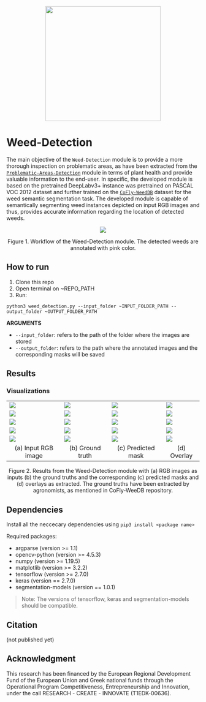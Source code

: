 <p align="center">
<img src="https://user-images.githubusercontent.com/77329407/105342573-3040e900-5be9-11eb-92df-7c09392b1e0c.png" width="300" />

# Weed-Detection
  
The main objective of the ```Weed-Detection``` module is to provide a more thorough inspection on problematic areas, as have been extracted from the [```Problematic-Areas-Detection```](https://github.com/CoFly-Project/Problematic-Areas-Detection) module in terms of plant health and provide valuable information to the end-user. In specific, the developed module is based on the pretrained DeepLabv3+ instance was pretrained on PASCAL VOC 2012 dataset and further trained on the  [```CoFly-WeedDB```](https://github.com/CoFly-Project/CoFly-WeedDB) dataset for the weed semantic segmentation task. The developed module is capable of semantically segmenting weed instances depicted on input RGB images and thus, provides accurate information regarding the location of detected weeds.
  
  
<p align="center">
<img src="https://user-images.githubusercontent.com/80779522/149305858-3b9a42d4-9e88-4351-a160-c6a61ff8fe55.png"/>
<figcaption align = "center"><p align="center">
  Figure 1. Workflow of the Weed-Detection module. The detected weeds are annotated with pink color.
    </figcaption>
  
  
## How to run
  
1. Clone this repo
2. Open terminal on ~REPO_PATH
3. Run:
```
python3 weed_detection.py --input_folder ~INPUT_FOLDER_PATH --output_folder ~OUTPUT_FOLDER_PATH
```
**ARGUMEΝTS**
  * ```--input_folder```:  refers to the path of the folder where the images are stored
  * ```--output_folder```: refers to the path where the annotated images and the corresponding masks will be saved
  
## Results
  
### Visualizations  
  <table class="center">
   <tr class="center">
    <td><img src= "https://user-images.githubusercontent.com/80779522/148941318-6922edc4-a11e-47f7-8feb-71659367fe80.png" align="center" /></td>
    <td><img src= "https://user-images.githubusercontent.com/80779522/149173384-6b77ede1-7ba0-46ba-b2d7-b88faa354ed1.png" align="center" /></td>
    <td><img src= "https://user-images.githubusercontent.com/80779522/149202187-d4f62556-a42a-4bf3-a601-826848c9b23c.png" align="center" /></td>  
    <td><img src= "https://user-images.githubusercontent.com/80779522/149201959-c48a2f4f-c074-4b09-a286-2d6dbf4a9276.png" align="center" /></td> 
   </tr>
    <tr class="center">
    <td><img src= "https://user-images.githubusercontent.com/80779522/149201791-2628f904-27fb-4a46-8bc4-6e88a4ad7e95.png" align="center" /></td>
    <td><img src= "https://user-images.githubusercontent.com/80779522/149201786-08536b5a-9d2b-4e10-ba8a-00aca60fa28f.png" align="center" /></td>
    <td><img src= "https://user-images.githubusercontent.com/80779522/149202191-0fccd089-e610-4271-9154-55444fe58279.png" align="center" /></td>  
    <td><img src= "https://user-images.githubusercontent.com/80779522/149202065-e13630bb-2a8e-4aaf-8832-2da1f079407e.png" align="center" /></td> 
   </tr> 
    <tr class="center">
    <td><img src= "https://user-images.githubusercontent.com/80779522/149202267-3c24a3dd-97d3-439b-b647-142bd64278a8.png" align="center" /></td>
    <td><img src= "https://user-images.githubusercontent.com/80779522/149202265-f79164df-49eb-464a-9370-461d37474a84.png" align="center" /></td>
    <td><img src= "https://user-images.githubusercontent.com/80779522/149202190-9fb88165-98e1-45e8-90f6-77e5c1ba55dd.png" align="center" /></td>  
    <td><img src= "https://user-images.githubusercontent.com/80779522/149202002-d49ab489-83a5-4ea7-98f0-90c9c7e7835b.png" align="center" /></td> 
   </tr>
    <tr class="center">
    <td><img src= "https://user-images.githubusercontent.com/80779522/149201857-eeb19a19-14e9-4dae-b3c6-0ed8886677a3.png" align="center" /></td>
    <td><img src= "https://user-images.githubusercontent.com/80779522/149201854-b387c9b3-35db-4645-8483-06d65ec95614.png" align="center" /></td>
    <td><img src= "https://user-images.githubusercontent.com/80779522/149202195-9c0614c3-606d-402e-a84b-d389dbf35619.png" align="center" /></td>  
    <td><img src= "https://user-images.githubusercontent.com/80779522/149202098-b8eda456-4f4a-4ffa-ad88-8412dc38d47a.png" align="center" /></td> 
   </tr>
   <tr class="center">
    <td><img src= "https://user-images.githubusercontent.com/80779522/149201901-e90286db-6277-4220-b236-0587ff1ac385.png" align="center" /></td>
    <td><img src= "https://user-images.githubusercontent.com/80779522/149201897-f55fb198-6a73-4aa8-b2ef-aba620d81695.png" align="center" /></td>
    <td><img src= "https://user-images.githubusercontent.com/80779522/149202196-e54ae7a6-cc51-46f7-bc3e-7b38511b4dc3.png" align="center" /></td>  
    <td><img src= "https://user-images.githubusercontent.com/80779522/149202140-b268fc66-b533-4a92-a9d2-380baface177.png" align="center" /></td> 
   </tr> 
 
   <tr align="center">
    <td>(a) Input RGB image</td>
    <td>(b) Ground truth</td>
    <td>(c) Predicted mask</td>   
    <td>(d) Overlay</td>
  </tr>  
 </table>
 
  <figcaption align = "center"><p align="center">
  Figure 2. Results from the Weed-Detection module with (a) RGB images as inputs (b) the ground truths and the corresponding (c) predicted masks and (d) overlays as extracted.   The ground truths have been extracted by agronomists, as mentioned in  CoFly-WeeDB repository.
    </figcaption>

## Dependencies 
Install all the neccecary dependencies using ```pip3 install <package name>```

Required packages:
* argparse (version >= 1.1)
* opencv-python (version >= 4.5.3)
* numpy (version >= 1.19.5)
* matplotlib (version >= 3.2.2)
* tensorflow (version >= 2.7.0)
* keras (version == 2.7.0)
* segmentation-models (version == 1.0.1)

> Note: The versions of tensorflow, keras and segmentation-models should be compatible. 

## Citation
(not published yet)

## Acknowledgment
This research has been financed by the European Regional Development Fund of the European Union and Greek national funds through the Operational Program Competitiveness, Entrepreneurship and Innovation, under the call RESEARCH - CREATE - INNOVATE (T1EDK-00636).
